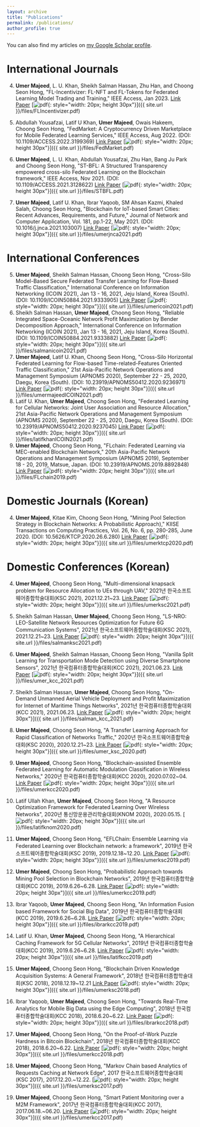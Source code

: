 ```yaml
---
layout: archive
title: "Publications"
permalink: /publications/
author_profile: true
---
```


You can also find my articles on [my Google Scholar profile](https://scholar.google.com/citations?user=LrsLEJgAAAAJ&hl=en).


International Journals
===========

4. **Umer Majeed**, L. U. Khan, Sheikh Salman Hassan, Zhu Han, and Choong Seon Hong, "FL-Incentivizer: FL-NFT and FL-Tokens for Federated Learning Model Trading and Training," IEEE Access, Jan 2023. [Link Paper](https://ieeexplore.ieee.org/document/10012365) [![pdf](https://upload.wikimedia.org/wikipedia/commons/thumb/8/87/PDF_file_icon.svg/833px-PDF_file_icon.svg.png){: style="width: 20px; height 30px"}]({{ site.url }}/files/FLIncentivizer.pdf)

3. Abdullah Yousafzai, Latif U Khan, **Umer Majeed**, Owais Hakeem, Choong Seon Hong, "FedMarket: A Cryptocurrency Driven Marketplace for Mobile Federated Learning Services," IEEE Access, Aug 2022. (DOI: 10.1109/ACCESS.2022.3199369) [Link Paper](https://ieeexplore.ieee.org/document/9858143/) [![pdf](https://upload.wikimedia.org/wikipedia/commons/thumb/8/87/PDF_file_icon.svg/833px-PDF_file_icon.svg.png){: style="width: 20px; height 30px"}]({{ site.url }}/files/FedMarket.pdf)

2. **Umer Majeed**, L. U. Khan, Abdullah Yousafzai, Zhu Han, Bang Ju Park and Choong Seon Hong, "ST-BFL: A Structured Transparency empowered cross-silo Federated Learning on the Blockchain framework," IEEE Access, Nov 2021. (DOI: 10.1109/ACCESS.2021.3128622) [Link Paper](https://ieeexplore.ieee.org/document/9617624/) [![pdf](https://upload.wikimedia.org/wikipedia/commons/thumb/8/87/PDF_file_icon.svg/833px-PDF_file_icon.svg.png){: style="width: 20px; height 30px"}]({{ site.url }}/files/STBFL.pdf)

1. **Umer Majeed**, Latif U. Khan, Ibrar Yaqoob, SM Ahsan Kazmi, Khaled Salah, Choong Seon Hong, "Blockchain for IoT-based Smart Cities: Recent Advances, Requirements, and Future," Journal of Network and Computer Application, Vol. 181, pp.1-22, May 2021. (DOI: 10.1016/j.jnca.2021.103007) [Link Paper](https://www.sciencedirect.com/science/article/pii/S1084804521000345) [![pdf](https://upload.wikimedia.org/wikipedia/commons/thumb/8/87/PDF_file_icon.svg/833px-PDF_file_icon.svg.png){: style="width: 20px; height 30px"}]({{ site.url }}/files/umerjnca2021.pdf)


International Conferences
===========
5. **Umer Majeed**, Sheikh Salman Hassan, Choong Seon Hong, "Cross-Silo Model-Based Secure Federated Transfer Learning for Flow-Based Traffic Classification," International Conference on Information Networking (ICOIN 2021), Jan 13 - 16, 2021, Jeju Island, Korea (South). (DOI: 10.1109/ICOIN50884.2021.9333905) [Link Paper](https://ieeexplore.ieee.org/document/9333905/) [![pdf](https://upload.wikimedia.org/wikipedia/commons/thumb/8/87/PDF_file_icon.svg/833px-PDF_file_icon.svg.png){: style="width: 20px; height 30px"}]({{ site.url }}/files/umericoin2021.pdf)
4. Sheikh Salman Hassan, **Umer Majeed**, Choong Seon Hong, "Reliable Integrated Space-Oceanic Network Profit Maximization by Bender Decomposition Approach," International Conference on Information Networking (ICOIN 2021), Jan 13 - 16, 2021, Jeju Island, Korea (South). (DOI: 10.1109/ICOIN50884.2021.9333882) [Link Paper](https://ieeexplore.ieee.org/document/9333882/) [![pdf](https://upload.wikimedia.org/wikipedia/commons/thumb/8/87/PDF_file_icon.svg/833px-PDF_file_icon.svg.png){: style="width: 20px; height 30px"}]({{ site.url }}/files/salmanicoin2021.pdf) 
3. **Umer Majeed**, Latif U. Khan, Choong Seon Hong, "Cross-Silo Horizontal Federated Learning for Flow-based Time-related-Features Oriented Traffic Classification," 21st Asia-Pacific Network Operations and Management Symposium (APNOMS 2020), September 22 - 25, 2020, Daegu, Korea (South). (DOI: 10.23919/APNOMS50412.2020.9236971) [Link Paper](https://ieeexplore.ieee.org/document/9236971/) [![pdf](https://upload.wikimedia.org/wikipedia/commons/thumb/8/87/PDF_file_icon.svg/833px-PDF_file_icon.svg.png){: style="width: 20px; height 30px"}]({{ site.url }}/files/umermajeedICOIN2021.pdf)
2. Latif U. Khan, **Umer Majeed**, Choong Seon Hong, "Federated Learning for Cellular Networks: Joint User Association and Resource Allocation," 21st Asia-Pacific Network Operations and Management Symposium (APNOMS 2020), September 22 - 25, 2020, Daegu, Korea (South). (DOI: 10.23919/APNOMS50412.2020.9237045) [Link Paper](https://ieeexplore.ieee.org/document/9237045/) [![pdf](https://upload.wikimedia.org/wikipedia/commons/thumb/8/87/PDF_file_icon.svg/833px-PDF_file_icon.svg.png){: style="width: 20px; height 30px"}]({{ site.url }}/files/latifkhanICOIN2021.pdf)
1. **Umer Majeed**, Choong Seon Hong, "FLchain: Federated Learning via MEC-enabled Blockchain Network," 20th Asia-Pacific Network Operations and Management Symposium (APNOMS 2019), September 18 - 20, 2019, Matsue, Japan. (DOI: 10.23919/APNOMS.2019.8892848) [Link Paper](https://ieeexplore.ieee.org/document/8892848/) [![pdf](https://upload.wikimedia.org/wikipedia/commons/thumb/8/87/PDF_file_icon.svg/833px-PDF_file_icon.svg.png){: style="width: 20px; height 30px"}]({{ site.url }}/files/FLchain2019.pdf)





Domestic Journals (Korean)
===========
4. **Umer Majeed**, Kitae Kim, Choong Seon Hong, "Mining Pool Selection Strategy in Blockchain Networks: A Probabilistic Approach)," KIISE Transactions on Computing Practices, Vol. 26, No. 6, pp. 280-285, June 2020. (DOI: 10.5626/KTCP.2020.26.6.280) [Link Paper](https://www.dbpia.co.kr/journal/articleDetail?nodeId=NODE09353156) [![pdf](https://upload.wikimedia.org/wikipedia/commons/thumb/8/87/PDF_file_icon.svg/833px-PDF_file_icon.svg.png){: style="width: 20px; height 30px"}]({{ site.url }}/files/umerktcp2020.pdf) 



Domestic Conferences (Korean)
===========
4. **Umer Majeed**, Choong Seon Hong, "Multi-dimensional knapsack problem for Resource Allocation to UEs through UAV," 2021년 한국소프트웨어종합학술대회(KSC 2021), 2021.12.21~23. [Link Paper](https://www.dbpia.co.kr/journal/articleDetail?nodeId=NODE11035674) [![pdf](https://upload.wikimedia.org/wikipedia/commons/thumb/8/87/PDF_file_icon.svg/833px-PDF_file_icon.svg.png){: style="width: 20px; height 30px"}]({{ site.url }}/files/umerksc2021.pdf)  
4. Sheikh Salman Hassan, **Umer Majeed**, Choong Seon Hong, "LS-NRO: LEO-Satellite Network Resources Optimization for Future 6G Communication Systems", 2021년 한국소프트웨어종합학술대회(KSC 2021), 2021.12.21~23. [Link Paper](https://www.dbpia.co.kr/journal/articleDetail?nodeId=NODE11035897) [![pdf](https://upload.wikimedia.org/wikipedia/commons/thumb/8/87/PDF_file_icon.svg/833px-PDF_file_icon.svg.png){: style="width: 20px; height 30px"}]({{ site.url }}/files/salmanksc2021.pdf) 

4. **Umer Majeed**, Sheikh Salman Hassan, Choong Seon Hong, "Vanilla Split Learning for Transportation Mode Detection using Diverse Smartphone Sensors", 2021년 한국컴퓨터종합학술대회(KCC 2021), 2021.06.23. [Link Paper](https://www.dbpia.co.kr/journal/articleDetail?nodeId=NODE10583103) [![pdf](https://upload.wikimedia.org/wikipedia/commons/thumb/8/87/PDF_file_icon.svg/833px-PDF_file_icon.svg.png){: style="width: 20px; height 30px"}]({{ site.url }}/files/umer_kcc_2021.pdf) 

4. Sheikh Salman Hassan, **Umer Majeed**, Choong Seon Hong, "On-Demand Unmanned Aerial Vehicle Deployment and Profit Maximization for Internet of Maritime Things Networks", 2021년 한국컴퓨터종합학술대회(KCC 2021), 2021.06.23. [Link Paper](https://www.dbpia.co.kr/journal/articleDetail?nodeId=NODE10582862) [![pdf](https://upload.wikimedia.org/wikipedia/commons/thumb/8/87/PDF_file_icon.svg/833px-PDF_file_icon.svg.png){: style="width: 20px; height 30px"}]({{ site.url }}/files/salman_kcc_2021.pdf) 
4. **Umer Majeed**, Choong Seon Hong, "A Transfer Learning Approach for Rapid Classification of Networks Traffic," 2020년 한국소프트웨어종합학술대회(KSC 2020), 2020.12.21~23. [Link Paper](https://www.dbpia.co.kr/journal/articleDetail?nodeId=NODE10529740) [![pdf](https://upload.wikimedia.org/wikipedia/commons/thumb/8/87/PDF_file_icon.svg/833px-PDF_file_icon.svg.png){: style="width: 20px; height 30px"}]({{ site.url }}/files/umer_ksc_2020.pdf)  
4. **Umer Majeed**, Choong Seon Hong, "Blockchain-assisted Ensemble Federated Learning for Automatic Modulation Classification in Wireless Networks," 2020년 한국컴퓨터종합학술대회(KCC 2020), 2020.07.02~04.  [Link Paper](https://www.dbpia.co.kr/journal/articleDetail?nodeId=NODE09874570) [![pdf](https://upload.wikimedia.org/wikipedia/commons/thumb/8/87/PDF_file_icon.svg/833px-PDF_file_icon.svg.png){: style="width: 20px; height 30px"}]({{ site.url }}/files/umerkcc2020.pdf)    
4. Latif Ullah Khan, **Umer Majeed**, Choong Seon Hong, "A Resource Optimization Framework for Federated Learning Over Wireless Networks", 2020년 통신망운용관리학술대회(KNOM 2020), 2020.05.15. [![pdf](https://upload.wikimedia.org/wikipedia/commons/thumb/8/87/PDF_file_icon.svg/833px-PDF_file_icon.svg.png){: style="width: 20px; height 30px"}]({{ site.url }}/files/latifknom2020.pdf) 
4. **Umer Majeed**, Choong Seon Hong, "EFLChain: Ensemble Learning via Federated Learning over Blockchain network: a framework", 2019년 한국소프트웨어종합학술대회(KSC 2019), 2019.12.18~12.20. [Link Paper](https://www.dbpia.co.kr/journal/articleDetail?nodeId=NODE09301750) [![pdf](https://upload.wikimedia.org/wikipedia/commons/thumb/8/87/PDF_file_icon.svg/833px-PDF_file_icon.svg.png){: style="width: 20px; height 30px"}]({{ site.url }}/files/umerksc2019.pdf) 
4. **Umer Majeed**, Choong Seon Hong,  "Probabilistic Approach towards Mining Pool Selection in Blockchain Networks", 2019년 한국컴퓨터종합학술대회(KCC 2019), 2019.6.26~6.28. [Link Paper](https://www.dbpia.co.kr/journal/articleDetail?nodeId=NODE08763459) [![pdf](https://upload.wikimedia.org/wikipedia/commons/thumb/8/87/PDF_file_icon.svg/833px-PDF_file_icon.svg.png){: style="width: 20px; height 30px"}]({{ site.url }}/files/umerkcc2019.pdf) 
4. Ibrar Yaqoob, **Umer Majeed**, Choong Seon Hong, "An Information Fusion based Framework for Social Big Data", 2019년 한국컴퓨터종합학술대회(KCC 2019), 2019.6.26~6.28. [Link Paper](https://www.dbpia.co.kr/journal/articleDetail?nodeId=NODE08763505) [![pdf](https://upload.wikimedia.org/wikipedia/commons/thumb/8/87/PDF_file_icon.svg/833px-PDF_file_icon.svg.png){: style="width: 20px; height 30px"}]({{ site.url }}/files/ibrarkcc2019.pdf) 
4. Latif U. Khan, **Umer Majeed**, Choong Seon Hong, "A Hierarchical Caching Framework for 5G Cellular Networks", 2019년 한국컴퓨터종합학술대회(KCC 2019), 2019.6.26~6.28. [Link Paper](https://www.dbpia.co.kr/journal/articleDetail?nodeId=NODE08763496) [![pdf](https://upload.wikimedia.org/wikipedia/commons/thumb/8/87/PDF_file_icon.svg/833px-PDF_file_icon.svg.png){: style="width: 20px; height 30px"}]({{ site.url }}/files/latifkcc2019.pdf)  
4. **Umer Majeed**, Choong Seon Hong, "Blockchain Driven Knowledge Acquisition Systems: A General Framework", 2018년 한국컴퓨터종합학술대회(KSC 2018), 2018.12.19~12.21 [Link Paper](https://www.dbpia.co.kr/journal/articleDetail?nodeId=NODE07613819) [![pdf](https://upload.wikimedia.org/wikipedia/commons/thumb/8/87/PDF_file_icon.svg/833px-PDF_file_icon.svg.png){: style="width: 20px; height 30px"}]({{ site.url }}/files/umerksc2018.pdf) 
4. Ibrar Yaqoob, **Umer Majeed**, Choong Seon Hong, "Towards Real-Time Analytics for Mobile Big Data using the Edge Computing", 2018년 한국컴퓨터종합학술대회(KCC 2018), 2018.6.20~6.22. [Link Paper](https://www.dbpia.co.kr/journal/articleDetail?nodeId=NODE07503000) [![pdf](https://upload.wikimedia.org/wikipedia/commons/thumb/8/87/PDF_file_icon.svg/833px-PDF_file_icon.svg.png){: style="width: 20px; height 30px"}]({{ site.url }}/files/ibrarkcc2018.pdf) 
4. **Umer Majeed**, Choong Seon Hong, "On the Proof-of-Work Puzzle Hardness in Bitcoin Blockchain", 2018년 한국컴퓨터종합학술대회(KCC 2018), 2018.6.20~6.22.  [Link Paper](https://www.dbpia.co.kr/journal/articleDetail?nodeId=NODE07503345) [![pdf](https://upload.wikimedia.org/wikipedia/commons/thumb/8/87/PDF_file_icon.svg/833px-PDF_file_icon.svg.png){: style="width: 20px; height 30px"}]({{ site.url }}/files/umerkcc2018.pdf) 
4. **Umer Majeed**, Choong Seon Hong, "Markov Chain based Analytics of Requests Caching at Network Edge", 2017 한국소프트웨어종합학술대회(KSC 2017), 2017.12.20.~12.22. [![pdf](https://upload.wikimedia.org/wikipedia/commons/thumb/8/87/PDF_file_icon.svg/833px-PDF_file_icon.svg.png){: style="width: 20px; height 30px"}]({{ site.url }}/files/umerksc2017.pdf) 
4. **Umer Majeed**, Choong Seon Hong, "Smart Patient Monitoring over a M2M Framework", 2017년 한국컴퓨터종합학술대회(KCC 2017), 2017.06.18.~06.20. [Link Paper](https://www.dbpia.co.kr/journal/articleDetail?nodeId=NODE07207260) [![pdf](https://upload.wikimedia.org/wikipedia/commons/thumb/8/87/PDF_file_icon.svg/833px-PDF_file_icon.svg.png){: style="width: 20px; height 30px"}]({{ site.url }}/files/umerkcc2017.pdf) 






